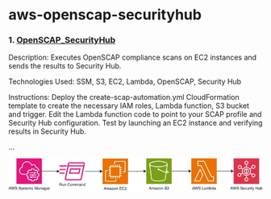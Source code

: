 # aws-openscap-securityhub

### 1. [OpenSCAP_SecurityHub](https://github.com/sgonza20/aws-openscap-securityhub/tree/main)

Description: Executes OpenSCAP compliance scans on EC2 instances and sends the results to Security Hub.

Technologies Used: SSM, S3, EC2, Lambda, OpenSCAP, Security Hub

Instructions: Deploy the create-scap-automation.yml CloudFormation template to create the necessary IAM roles, Lambda function, S3 bucket and trigger. Edit the Lambda function code to point to your SCAP profile and Security Hub configuration. Test by launching an EC2 instance and verifying results in Security Hub. 

...

![OpenSCAP](images/OpenSCAPDiagramLight.jpg)